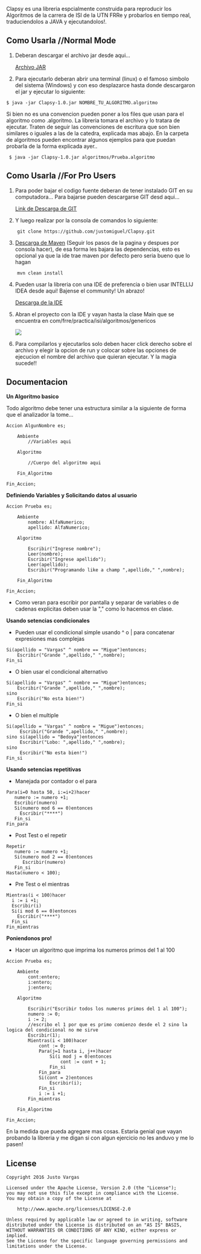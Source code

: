 Clapsy es una libreria espcialmente construida para reproducir los Algoritmos de la carrera de ISI de la UTN FRRe y probarlos en tiempo real, traduciendolos a JAVA y ejecutandolos!. 

## Como Usarla //Normal Mode

1. Deberan descargar el archivo jar desde aqui...

    [Archivo JAR](https://github.com/justomiguel/Clapsy/raw/master/Clapsy-1.0.jar)

2. Para ejecutarlo deberan abrir una terminal (linux) o el famoso simbolo del sistema (Windows) y con eso desplazarce hasta donde descargaron el jar y ejecutar lo siguiente:

```
$ java -jar Clapsy-1.0.jar NOMBRE_TU_ALGORITMO.algoritmo
```

Si bien no es una convencion pueden poner a los files que usan para el algoritmo como .algoritmo. La libreria tomara el archivo y lo tratara de ejecutar. Traten de seguir las convenciones de escritura que son bien similares o iguales a las de la catedra, explicada mas abajo.
 En la carpeta de algoritmos pueden encontrar algunos ejemplos para que puedan probarla de la forma explicada ayer..
 
```
 $ java -jar Clapsy-1.0.jar algoritmos/Prueba.algoritmo
```


## Como Usarla //For Pro Users

1. Para poder bajar el codigo fuente deberan de tener instalado GIT en su computadora... Para bajarse pueden descargarse GIT desd aqui...

    [Link de Descarga de GIT](https://git-scm.com/downloads)

2. Y luego realizar por la consola de comandos lo siguiente:

```
    git clone https://github.com/justomiguel/Clapsy.git
```

3. [Descarga de Maven](https://maven.apache.org/install.html) (Seguir los pasos de la pagina y despues por consola hacer), de esa forma les bajara las dependencias, esto es opcional ya que la ide trae maven por defecto pero seria bueno que lo hagan

```
    mvn clean install   
```

4. Pueden usar la libreria con una IDE de preferencia o bien usar INTELLIJ IDEA desde aqui! Bajense el community! Un abrazo!

    [Descarga de la IDE](https://www.jetbrains.com/idea/download/)
    
5. Abran el proyecto con la IDE y vayan hasta la clase Main que se encuentra en com/frre/practica/isi/algoritmos/genericos

    ![](http://i.imgur.com/1DwNCJX.jpg)
    
6. Para compilarlos y ejecutarlos solo deben hacer click derecho sobre el archivo y elegir la opcion de run y colocar sobre las opciones de ejecucion el nombre del archivo que quieran ejecutar. Y la magia sucede!!

## Documentacion

**Un Algoritmo basico** 

Todo algoritmo debe tener una estructura similar a la siguiente de forma que el analizador la tome...

```
Accion AlgunNombre es;

    Ambiente
        //Variables aqui

    Algoritmo

        //Cuerpo del algoritmo aqui

    Fin_Algoritmo

Fin_Accion;
```

**Definiendo Variables y Solicitando datos al usuario** 

```
Accion Prueba es;

    Ambiente
        nombre: AlfaNumerico;
        apellido: AlfaNumerico;

    Algoritmo

        Escribir("Ingrese nombre");
        Leer(nombre);
        Escribir("Ingrese apellido");
        Leer(apellido);
        Escribir("Programando like a champ ",apellido," ",nombre);
        
    Fin_Algoritmo

Fin_Accion;
```

* Como veran para escribir por pantalla y separar de variables o de cadenas explicitas deben usar la "," como lo hacemos en clase.


**Usando setencias condicionales** 

* Pueden usar el condicional simple usando ^ o | para concatenar expresiones mas complejas

```
Si(apellido = "Vargas" ^ nombre == "Migue")entonces;
    Escribir("Grande ",apellido," ",nombre);
Fin_si
```

* O bien usar el condicional alternativo

```
Si(apellido = "Vargas" ^ nombre == "Migue")entonces;
    Escribir("Grande ",apellido," ",nombre);
sino
    Escribir("No esta bien!")
Fin_si
```

* O bien el multiple

```
Si(apellido = "Vargas" ^ nombre = "Migue")entonces;
     Escribir("Grande ",apellido," ",nombre);
sino si(apellido = "Bedoya")entonces
     Escribir("Lobo: ",apellido," ",nombre);
sino
     Escribir("No esta bien!")
Fin_si
```

**Usando setencias repetitivas** 

* Manejada por contador o el para

```
Para(i=0 hasta 50, i:=i+2)hacer
   numero := numero +1;
   Escribir(numero)
   Si(numero mod 6 == 0)entonces
     Escribir("****")
   Fin_si
Fin_para
```

* Post Test o el repetir

```
Repetir
   numero := numero +1;
   Si(numero mod 2 == 0)entonces
      Escribir(numero)
   Fin_si
Hasta(numero < 100);
```

* Pre Test o el mientras

```
Mientras(i < 100)hacer
  i := i +1;
  Escribir(i)
  Si(i mod 6 == 0)entonces
    Escribir("****")
  Fin_si
Fin_mientras
```

**Poniendonos pro!** 

* Hacer un algoritmo que imprima los numeros primos del 1 al 100

```
Accion Prueba es;

    Ambiente
        cont:entero;
        i:entero;
        j:entero;

    Algoritmo

        Escribir("Escribir todos los numeros primos del 1 al 100");
        numero := 0;
        i := 2;
        //escribo el 1 por que es primo comienzo desde el 2 sino la logica del condicional no me sirve
        Escribir(1);
        Mientras(i < 100)hacer
            cont := 0;
            Para(j=1 hasta i, j++)hacer
                Si(i mod j = 0)entonces
                    cont := cont + 1;
                Fin_si
            Fin_para
            Si(cont = 2)entonces
                Escribir(i);
            Fin_si
            i := i +1;
        Fin_mientras

    Fin_Algoritmo

Fin_Accion;
```

En la medida que pueda agregare mas cosas. Estaria genial que vayan probando la libreria y me digan si con algun ejercicio no les anduvo y me lo pasen!

## License

    Copyright 2016 Justo Vargas
    
    Licensed under the Apache License, Version 2.0 (the "License");
    you may not use this file except in compliance with the License.
    You may obtain a copy of the License at
    
        http://www.apache.org/licenses/LICENSE-2.0
    
    Unless required by applicable law or agreed to in writing, software
    distributed under the License is distributed on an "AS IS" BASIS,
    WITHOUT WARRANTIES OR CONDITIONS OF ANY KIND, either express or implied.
    See the License for the specific language governing permissions and
    limitations under the License.